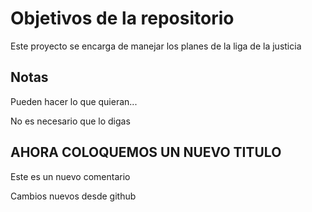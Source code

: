 # Objetivos de la repositorio

Este proyecto se encarga de manejar los planes de la liga de la justicia

## Notas

Pueden hacer lo que quieran...

No es necesario que lo digas

## AHORA COLOQUEMOS UN NUEVO TITULO

Este es un nuevo comentario

Cambios nuevos desde github
